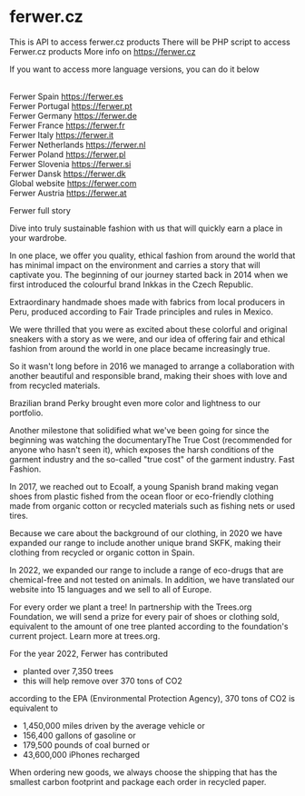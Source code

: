 # ferwer.cz
This is API to access ferwer.cz products
There will be PHP script to access Ferwer.cz products
More info on https://ferwer.cz

If you want to access more language versions, you can do it below<br><br>

<script>
  document.write('test');
</script>
Ferwer Spain https://ferwer.es<br>
Ferwer Portugal https://ferwer.pt<br>
Ferwer Germany https://ferwer.de<br>
Ferwer France https://ferwer.fr<br>
Ferwer Italy https://ferwer.it<br>
Ferwer Netherlands https://ferwer.nl<br>
Ferwer Poland https://ferwer.pl<br>
Ferwer Slovenia https://ferwer.si<br>
Ferwer Dansk https://ferwer.dk<br>
Global website https://ferwer.com<br>
Ferwer Austria https://ferwer.at<br>

Ferwer full story

Dive into truly sustainable fashion with us that will quickly earn a place in your wardrobe.

In one place, we offer you quality, ethical fashion from around the world that has minimal impact on the environment and carries a story that will captivate you.
The beginning of our journey started back in 2014 when we first introduced the colourful brand Inkkas in the Czech Republic.

Extraordinary handmade shoes made with fabrics from local producers in Peru, produced according to Fair Trade principles and rules in Mexico.

We were thrilled that you were as excited about these colorful and original sneakers with a story as we were, and our idea of offering fair and ethical fashion from around the world in one place became increasingly true.

So it wasn't long before in 2016 we managed to arrange a collaboration with another beautiful and responsible brand, making their shoes with love and from recycled materials.

Brazilian brand Perky brought even more color and lightness to our portfolio.

Another milestone that solidified what we've been going for since the beginning was watching the documentaryThe True Cost (recommended for anyone who hasn't seen it), which exposes the harsh conditions of the garment industry and the so-called "true cost" of the garment industry. Fast Fashion.

In 2017, we reached out to Ecoalf, a young Spanish brand making vegan shoes from plastic fished from the ocean floor or eco-friendly clothing made from organic cotton or recycled materials such as fishing nets or used tires.

Because we care about the background of our clothing, in 2020 we have expanded our range to include another unique brand SKFK, making their clothing from recycled or organic cotton in Spain.

In 2022, we expanded our range to include a range of eco-drugs that are chemical-free and not tested on animals. In addition, we have translated our website into 15 languages and we sell to all of Europe.

For every order we plant a tree!
In partnership with the Trees.org Foundation, we will send a prize for every pair of shoes or clothing sold, equivalent to the amount of one tree planted according to the foundation's current project. Learn more at trees.org.

For the year 2022, Ferwer has contributed
* planted over 7,350 trees
* this will help remove over 370 tons of CO2

according to the EPA (Environmental Protection Agency), 370 tons of CO2 is equivalent to
- 1,450,000 miles driven by the average vehicle or
- 156,400 gallons of gasoline or
- 179,500 pounds of coal burned or
- 43,600,000 iPhones recharged

When ordering new goods, we always choose the shipping that has the smallest carbon footprint and package each order in recycled paper.
